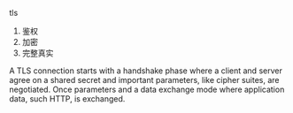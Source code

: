tls

1. 鉴权
2. 加密
3. 完整真实

A TLS connection starts with a handshake phase where a client and server agree on a shared secret and important parameters, like cipher suites, are negotiated.  Once parameters and a data exchange mode where application data, such HTTP, is exchanged.



